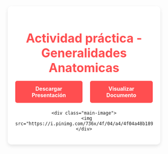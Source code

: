 <html lang="es">
<head>
  <meta charset="utf-8">
  <meta name="viewport" content="width=device-width, initial-scale=1">
  <title>Saber Clínico</title>
  <link rel="icon" type="image/png" href="https://png.pngtree.com/png-clipart/20250103/original/pngtree-vector-medical-symbol-of-healthcare-png-image_18976324.png">
  <style>
    * {
      box-sizing: border-box;
      margin: 0;
      padding: 0;
    }

    body {
      font-family: 'Nunito', sans-serif;
      background: url('https://img.pikbest.com/backgrounds/20220119/medical-doctor-blue-minimalist-background_6244083.jpg!bw700');
      background-size: cover;
      background-position: center;
      min-height: 100vh;
      display: flex;
      justify-content: center;
      align-items: center;
      padding: 20px;
    }

    .container {
      background-color: rgba(255, 255, 255, 0.9);
      border-radius: 10px;
      box-shadow: 0 4px 10px rgba(0,0,0,0.1);
      padding: 20px;
      max-width: 900px;
      width: 100%;
      text-align: center;
    }

    .banner {
      margin-bottom: 20px;
    }

    .banner h1 {
      color: #ff4e50;
      font-size: 2rem;
      margin-bottom: 15px;
    }

    .banner-buttons {
      display: flex;
      justify-content: center;
      gap: 20px;
      margin-top: 10px;
    }

    .banner-buttons a {
      text-decoration: none;
      background-color: #ff4e50;
      color: white;
      padding: 12px 20px;
      border-radius: 5px;
      font-weight: bold;
      transition: background-color 0.3s;
    }

    .banner-buttons a:hover {
      background-color: #e33b3e;
    }

    .main-image img {
      width: 100%;
      border-radius: 10px;
      max-height: 500px;
      object-fit: cover;
    }
  </style>
</head>
<body>
  <div class="container">
    <div class="banner">
      <h1>Actividad práctica - Generalidades Anatomicas</h1>
      <div class="banner-buttons">
        <a href="https://docs.google.com/uc?export=download&id=1rmWvOa270RdRIHbjCp4e3DIilqQfM4jO" target="_blank" download>Descargar Presentación</a>
        <a href="https://docs.google.com/document/d/1rmWvOa270RdRIHbjCp4e3DIilqQfM4jO/edit?usp=sharing&ouid=109793059200003333223&rtpof=true&sd=true" target="_blank">Visualizar Documento</a>
      </div>
    </div>

    <div class="main-image">
      <img src="https://i.pinimg.com/736x/4f/04/a4/4f04a48b189d53ed8d0eaf1d35cd77f9.jpg">
    </div>
  </div>
</body>
</html>
